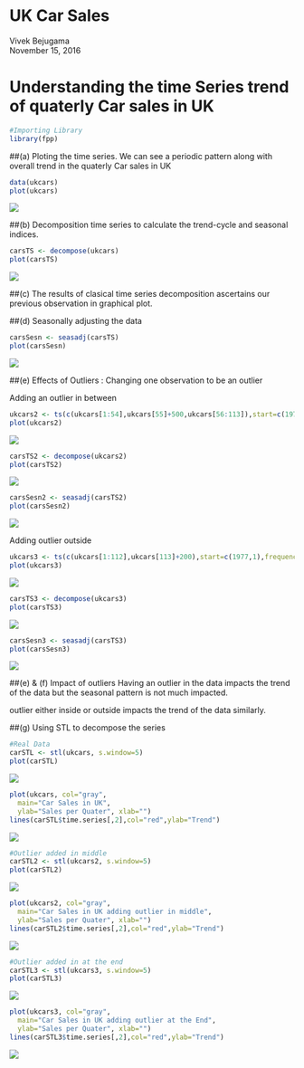 # UK Car Sales
Vivek Bejugama  
November 15, 2016  
# Understanding the time Series trend of quaterly Car sales in UK

```r
#Importing Library
library(fpp)
```

##(a) Ploting the time series. 
We can see a periodic pattern along with overall trend in the quaterly Car sales in UK    

```r
data(ukcars)
plot(ukcars)
```

![](UK_car_sales_files/figure-html/unnamed-chunk-2-1.png)<!-- -->

##(b) Decomposition time series to calculate the trend-cycle and seasonal indices.

```r
carsTS <- decompose(ukcars)
plot(carsTS)
```

![](UK_car_sales_files/figure-html/unnamed-chunk-3-1.png)<!-- -->

##(c) The results of clasical time series decomposition ascertains our previous observation in graphical plot.

##(d) Seasonally adjusting the data

```r
carsSesn <- seasadj(carsTS)
plot(carsSesn)
```

![](UK_car_sales_files/figure-html/unnamed-chunk-4-1.png)<!-- -->


##(e) Effects of Outliers : Changing one observation to be an outlier

Adding an outlier in between

```r
ukcars2 <- ts(c(ukcars[1:54],ukcars[55]+500,ukcars[56:113]),start=c(1977,1),frequency=4)
plot(ukcars2)
```

![](UK_car_sales_files/figure-html/unnamed-chunk-5-1.png)<!-- -->

```r
carsTS2 <- decompose(ukcars2)
plot(carsTS2)
```

![](UK_car_sales_files/figure-html/unnamed-chunk-5-2.png)<!-- -->

```r
carsSesn2 <- seasadj(carsTS2)
plot(carsSesn2)
```

![](UK_car_sales_files/figure-html/unnamed-chunk-5-3.png)<!-- -->

Adding outlier outside

```r
ukcars3 <- ts(c(ukcars[1:112],ukcars[113]+200),start=c(1977,1),frequency=4)
plot(ukcars3)
```

![](UK_car_sales_files/figure-html/unnamed-chunk-6-1.png)<!-- -->

```r
carsTS3 <- decompose(ukcars3)
plot(carsTS3)
```

![](UK_car_sales_files/figure-html/unnamed-chunk-6-2.png)<!-- -->

```r
carsSesn3 <- seasadj(carsTS3)
plot(carsSesn3)
```

![](UK_car_sales_files/figure-html/unnamed-chunk-6-3.png)<!-- -->

##(e) & (f) Impact of outliers
Having an outlier in the data impacts the trend of the data but the seasonal pattern is not much impacted.

outlier either inside or outside impacts the trend of the data similarly.


##(g) Using STL to decompose the series

```r
#Real Data
carSTL <- stl(ukcars, s.window=5)
plot(carSTL)
```

![](UK_car_sales_files/figure-html/unnamed-chunk-7-1.png)<!-- -->

```r
plot(ukcars, col="gray",
  main="Car Sales in UK",
  ylab="Sales per Quater", xlab="")
lines(carSTL$time.series[,2],col="red",ylab="Trend")
```

![](UK_car_sales_files/figure-html/unnamed-chunk-7-2.png)<!-- -->

```r
#Outlier added in middle
carSTL2 <- stl(ukcars2, s.window=5)
plot(carSTL2)
```

![](UK_car_sales_files/figure-html/unnamed-chunk-7-3.png)<!-- -->

```r
plot(ukcars2, col="gray",
  main="Car Sales in UK adding outlier in middle",
  ylab="Sales per Quater", xlab="")
lines(carSTL2$time.series[,2],col="red",ylab="Trend")
```

![](UK_car_sales_files/figure-html/unnamed-chunk-7-4.png)<!-- -->

```r
#Outlier added in at the end
carSTL3 <- stl(ukcars3, s.window=5)
plot(carSTL3)
```

![](UK_car_sales_files/figure-html/unnamed-chunk-7-5.png)<!-- -->

```r
plot(ukcars3, col="gray",
  main="Car Sales in UK adding outlier at the End",
  ylab="Sales per Quater", xlab="")
lines(carSTL3$time.series[,2],col="red",ylab="Trend")
```

![](UK_car_sales_files/figure-html/unnamed-chunk-7-6.png)<!-- -->
